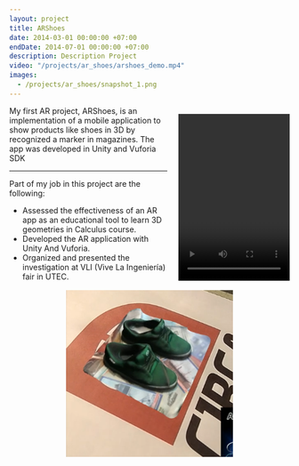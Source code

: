 ```yaml
---
layout: project
title: ARShoes
date: 2014-03-01 00:00:00 +07:00
endDate: 2014-07-01 00:00:00 +07:00
description: Description Project
video: "/projects/ar_shoes/arshoes_demo.mp4"
images:
  - /projects/ar_shoes/snapshot_1.png
---
```



<figure class="video_container" align="left" style="
    display: block;
    margin-left: auto;
    margin-right: auto;
    padding-left: 20px;
    float: right;">
  <video controls="true" allowfullscreen="true" width="200px" height="300px">
    <source src="/projects/ar_shoes/arshoes_demo.mp4" type="video/mp4">
  </video>
</figure>

My first AR project, ARShoes, is an implementation of a mobile application to show products like shoes in 3D by recognized a marker in magazines. The app was developed in Unity and Vuforia SDK 

<hr/>


Part of my job in this project are the following:

- Assessed the effectiveness of an AR app as an educational tool to learn 3D geometries in Calculus course.
- Developed the AR application with Unity And Vuforia.
- Organized and presented the investigation at VLI (Vive La Ingeniería) fair in UTEC. 

<p align="center">
  <img src="/projects/ar_shoes/snapshot_1.png" width="300px">
</p>
